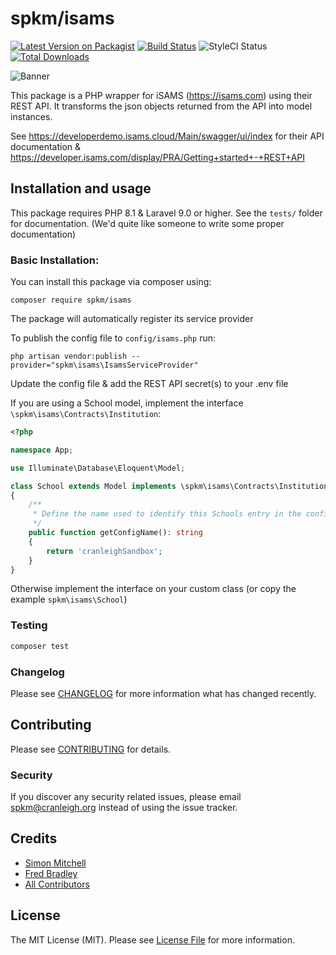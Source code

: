 # spkm/isams
[![Latest Version on Packagist](https://img.shields.io/packagist/v/spkm/isams.svg?style=flat-square)](https://packagist.org/packages/spkm/isams)
[![Build Status](https://img.shields.io/travis/spkm/isams/master.svg?style=flat-square)](https://travis-ci.org/spkm/isams)
![StyleCI Status](https://github.styleci.io/repos/144165171/shield)
[![Total Downloads](https://img.shields.io/packagist/dt/spkm/isams.svg?style=flat-square)](https://packagist.org/packages/spkm/isams)

![Banner](https://banners.beyondco.de/ISAMS%20PHP.png?theme=light&packageName=spkm%2Fisams&pattern=charlieBrown&style=style_1&description=A+Laravel+wrapper+for+the+ISAMS+REST+API&md=1&showWatermark=0&fontSize=175px&images=code)

This package is a PHP wrapper for iSAMS (https://isams.com) using their REST API. It transforms the json 
objects returned from the API into model instances.

See https://developerdemo.isams.cloud/Main/swagger/ui/index for their API documentation & https://developer.isams.com/display/PRA/Getting+started+-+REST+API 

## Installation and usage
This package requires PHP 8.1 & Laravel 9.0 or higher. See the `tests/` folder for documentation. (We'd quite like someone to write some proper documentation) 

### Basic Installation:
You can install this package via composer using:
```
composer require spkm/isams
```

The package will automatically register its service provider

To publish the config file to `config/isams.php` run:
```
php artisan vendor:publish --provider="spkm\isams\IsamsServiceProvider"
```

Update the config file & add the REST API secret(s) to your .env file

If you are using a School model, implement the interface `\spkm\isams\Contracts\Institution`:
```php
<?php

namespace App;

use Illuminate\Database\Eloquent\Model;

class School extends Model implements \spkm\isams\Contracts\Institution
{
    /**
     * Define the name used to identify this Schools entry in the config
     */
    public function getConfigName(): string
    {
        return 'cranleighSandbox';
    }
}


``` 
Otherwise implement the interface on your custom class (or copy the example `spkm\isams\School`)

### Testing

``` bash
composer test
```

### Changelog

Please see [CHANGELOG](CHANGELOG.md) for more information what has changed recently.

## Contributing

Please see [CONTRIBUTING](CONTRIBUTING.md) for details.

### Security

If you discover any security related issues, please email spkm@cranleigh.org instead of using the issue tracker.

## Credits

- [Simon Mitchell](https://github.com/spkm)
- [Fred Bradley](https://github.com/fredbradley)
- [All Contributors](../../contributors)

## License

The MIT License (MIT). Please see [License File](LICENSE.md) for more information.
  
